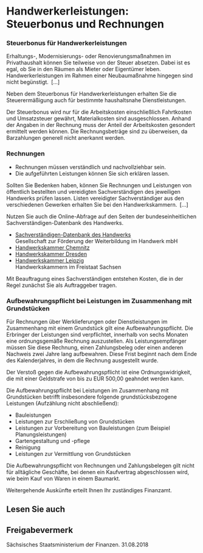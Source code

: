 # Handwerkerleistungen: Steuerbonus und Rechnungen

### Steuerbonus für Handwerkerleistungen

Erhaltungs-, Modernisierungs- oder Renovierungsmaßnahmen im Privathaushalt können Sie teilweise von der Steuer absetzen. Dabei ist es egal, ob Sie in den Räumen als Mieter oder Eigentümer leben. Handwerkerleistungen im Rahmen einer Neubaumaßnahme hingegen sind nicht begünstigt. [...]

Neben dem Steuerbonus für Handwerkerleistungen erhalten Sie die Steuerermäßigung auch für bestimmte haushaltsnahe Dienstleistungen.

Der Steuerbonus wird nur für die Arbeitskosten einschließlich Fahrtkosten und Umsatzsteuer gewährt, Materialkosten sind ausgeschlossen. Anhand der Angaben in der Rechnung muss der Anteil der Arbeitskosten gesondert ermittelt werden können. Die Rechnungsbeträge sind zu überweisen, da Barzahlungen generell nicht anerkannt werden.

### Rechnungen

* Rechnungen müssen verständlich und nachvollziehbar sein.
* Die aufgeführten Leistungen können Sie sich erklären lassen.

Sollten Sie Bedenken haben, können Sie Rechnungen und Leistungen von öffentlich bestellten und vereidigten Sachverständigen des jeweiligen Handwerks prüfen lassen. Listen vereidigter Sachverständiger aus den verschiedenen Gewerken erhalten Sie bei den Handwerkskammern. [...]

Nutzen Sie auch die Online-Abfrage auf den Seiten der bundeseinheitlichen Sachverständigen-Datenbank des Handwerks.

* [Sachverständigen-Datenbank des Handwerks](https://www.svd-handwerk.de/suche.php "Gesellschaft zur Förderung der Weiterbildung im Handwerk: Sachverständigen-Datenbank")  
   Gesellschaft zur Förderung der Weiterbildung im Handwerk mbH
* [Handwerkskammer Chemnitz](https://www.hwk-chemnitz.de/kontakt/uebersicht/ "Kontakt zu der Handwerkskammer Chemnitz herstellen")
* [Handwerkskammer Dresden](https://www.hwk-dresden.de/Menu/Kontakt/Ihr-Weg-zu-uns "Kontakt zu der Handwerkskammer Dresden herstellen")
* [Handwerkskammer Leipzig](https://www.hwk-leipzig.de/artikel/oeffnungszeiten-3,1038,7621.html "Kontakt zu der Handwerkskammer zu Leipzig herstellen")  
   Handwerkskammern im Freistaat Sachsen

Mit Beauftragung eines Sachverständigen entstehen Kosten, die in der Regel zunächst Sie als Auftraggeber tragen.

### Aufbewahrungspflicht bei Leistungen im Zusammenhang mit Grundstücken

Für Rechnungen über Werklieferungen oder Dienstleistungen im Zusammenhang mit einem Grundstück gilt eine Aufbewahrungspflicht. Die Erbringer der Leistungen sind verpflichtet, innerhalb von sechs Monaten eine ordnungsgemäße Rechnung auszustellen. Als Leistungsempfänger müssen Sie diese Rechnung, einen Zahlungsbeleg oder einen anderen Nachweis zwei Jahre lang aufbewahren. Diese Frist beginnt nach dem Ende des Kalenderjahres, in dem die Rechnung ausgestellt wurde.

Der Verstoß gegen die Aufbewahrungspflicht ist eine Ordnungswidrigkeit, die mit einer Geldstrafe von bis zu EUR 500,00 geahndet werden kann.

Die Aufbewahrungspflicht bei Leistungen im Zusammenhang mit Grundstücken betrifft insbesondere folgende grundstücksbezogene Leistungen (Aufzählung nicht abschließend):

* Bauleistungen
* Leistungen zur Erschließung von Grundstücken
* Leistungen zur Vorbereitung von Bauleistungen (zum Beispiel Planungsleistungen)
* Gartengestaltung und -pflege
* Reinigung
* Leistungen zur Vermittlung von Grundstücken

Die Aufbewahrungspflicht von Rechnungen und Zahlungsbelegen gilt nicht für alltägliche Geschäfte, bei denen ein Kaufvertrag abgeschlossen wird, wie beim Kauf von Waren in einem Baumarkt.

Weitergehende Auskünfte erteilt Ihnen Ihr zuständiges Finanzamt.

## Lesen Sie auch

## Freigabevermerk

Sächsisches Staatsministerium der Finanzen. 31.08.2018
